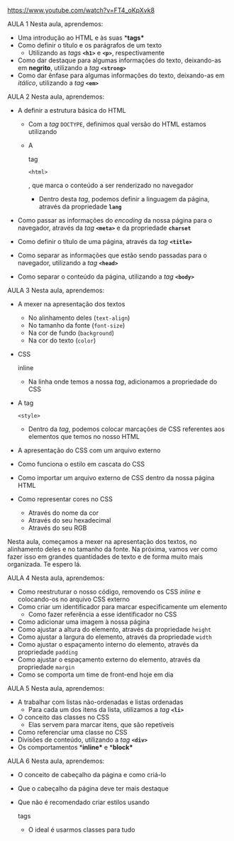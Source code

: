 https://www.youtube.com/watch?v=FT4_oKpXvk8



AULA 1 Nesta aula, aprendemos:

- Uma introdução ao HTML e às suas ***tags\***
- Como definir o título e os parágrafos de um texto
  - Utilizando as *tags* **`<h1>`** e **`<p>`**, respectivamente
- Como dar destaque para algumas informações do texto, deixando-as em **negrito**, utilizando a *tag* **`<strong>`**
- Como dar ênfase para algumas informações do texto, deixando-as em *itálico*, utilizando a *tag* **`<em>`**

AULA 2 Nesta aula, aprendemos:

- A definir a estrutura básica do HTML

  - Com a *tag* `DOCTYPE`, definimos qual versão do HTML estamos utilizando

  - A

     

    tag

     

    `<html>`

    , que marca o conteúdo a ser renderizado no navegador

    - Dentro desta *tag*, podemos definir a linguagem da página, através da propriedade **`lang`**

- Como passar as informações do *encoding* da nossa página para o navegador, através da *tag* **`<meta>`** e da propriedade **`charset`**

- Como definir o título de uma página, através da *tag* **`<title>`**

- Como separar as informações que estão sendo passadas para o navegador, utilizando a *tag* **`<head>`**

- Como separar o conteúdo da página, utilizando a *tag* **`<body>`**

AULA 3 Nesta aula, aprendemos:

- A mexer na apresentação dos textos

  - No alinhamento deles (`text-align`)
  - No tamanho da fonte (`font-size`)
  - Na cor de fundo (`background`)
  - Na cor do texto (`color`)

- CSS

   

  inline

  - Na linha onde temos a nossa *tag*, adicionamos a propriedade do CSS

- A tag

   

  `<style>`

  - Dentro da *tag*, podemos colocar marcações de CSS referentes aos elementos que temos no nosso HTML

- A apresentação do CSS com um arquivo externo

- Como funciona o estilo em cascata do CSS

- Como importar um arquivo externo de CSS dentro da nossa página HTML

- Como representar cores no CSS

  - Através do nome da cor
  - Através do seu hexadecimal
  - Através do seu RGB

Nesta aula, começamos a mexer na apresentação dos textos, no alinhamento deles e no tamanho da fonte. Na próxima, vamos ver como fazer isso em grandes quantidades de texto e de forma muito mais organizada. Te espero lá.



AULA 4 Nesta aula, aprendemos:

- Como reestruturar o nosso código, removendo os CSS *inline* e colocando-os no arquivo CSS externo
- Como criar um identificador para marcar especificamente um elemento
  - Como fazer referência a esse identificador no CSS
- Como adicionar uma imagem à nossa página
- Como ajustar a altura do elemento, através da propriedade `height`
- Como ajustar a largura do elemento, através da propriedade `width`
- Como ajustar o espaçamento interno do elemento, através da propriedade `padding`
- Como ajustar o espaçamento externo do elemento, através da propriedade `margin`
- Como se comporta um time de front-end hoje em dia



AULA 5 Nesta aula, aprendemos:

- A trabalhar com listas não-ordenadas e listas ordenadas
  - Para cada um dos itens da lista, utilizamos a *tag* **`<li>`**
- O conceito das classes no CSS
  - Elas servem para marcar itens, que são repetíveis
- Como referenciar uma classe no CSS
- Divisões de conteúdo, utilizando a *tag* **`<div>`**
- Os comportamentos ***inline\*** e ***block\***

AULA 6 Nesta aula, aprendemos:

- O conceito de cabeçalho da página e como criá-lo

- Que o cabeçalho da página deve ter mais destaque

- Que não é recomendado criar estilos usando

   

  tags

  - O ideal é usarmos classes para tudo